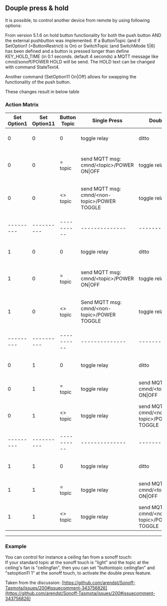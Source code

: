 ## Douple press & hold

It is possible, to control another device from remote by using following options:

From version 5.1.6 on hold button functionality for both the push button AND the external pushbutton was implemented. If a ButtonTopic (and if SetOption1 (=ButtonRestrict) is On) or SwitchTopic (and SwitchMode 5|6) has been defined and a button is pressed longer than define KEY_HOLD_TIME (in 0.1 seconds. default 4 seconds) a MQTT message like cmnd/sonoff/POWER HOLD will be send. The HOLD text can be changed with command StateText4.

Another command (SetOption11 On|Off) allows for swapping the functionality of the push button.

These changes result in below table

### Action Matrix

| Set<br>Option1 | Set<br>Option11 | Button<br>Topic    | Single Press | Double Press | Press Hold | Description   |
|---------|----------|----------|--------------|-------------|------------|-----------------------------|
| 0       | 0        | 0        | toggle relay | ditto       | Reset      | ditto used for Dual relay 2 |
| 0       | 0        | = topic  | send MQTT msg:<br>cmnd/\<topic\>/POWER ON\|OFF| toggle relay | Reset 1  | double press backup for MQTT failure |      
| 0       | 0        | <> topic | send MQTT msg:<br>cmnd/\<non-topic\>/POWER TOGGLE | toggle relay                   | Reset 1                     | double press backup for MQTT failure |
|---------|----------|----------|--------------|-------------|------------|-----------------------------|
| 1       | 0        | 0        | toggle relay                  | ditto                          | discarded                   | ditto used for Dual relay 2          |
| 1       | 0        | = topic  | send MQTT msg:<br>cmnd/\<topic\>/POWER ON\|OFF| toggle relay                   | send MQTT msg: cmnd/\<topic\>/POWER HOLD | double press backup for MQTT failure |
| 1       | 0        | \<\> topic | Send MQTT msg:<br>cmnd/\<non-topic\>/POWER TOGGLE| toggle relay                   | send MQTT msg: cmnd/\<non-topic\>/POWER HOLD | double press backup for MQTT failure |
|---------|----------|----------|--------------|-------------|------------|-----------------------------|
| 0       | 1        | 0        | toggle relay                  | ditto                          | Reset 1                     | ditto used for Dual relay 2          |
| 0       | 1        | = topic  | toggle relay                  | send MQTT msg:<br>cmnd/\<topic\>/POWER ON\|OFF | Reset 1                     | single press for MQTT failure        |
| 0       | 1        | \<\> topic | toggle relay                  | send MQTT msg:<br>cmnd/\<non-topic\>/POWER TOGGLE | Reset 1                     | single press for MQTT failure        |
|---------|----------|----------|--------------|-------------|------------|-----------------------------|
| 1       | 1        | 0        | toggle relay                  | ditto                          | discarded                   | ditto used for Dual relay 2          |
| 1       | 1        | = topic  | toggle relay                  | send MQTT msg:<br>cmnd/\<topic\>/POWER ON\|OFF | send MQTT msg: cmnd/\<topic\>/POWER HOLD | single press for MQTT failure        |
| 1       | 1        | <> topic | toggle relay                  | send MQTT msg:<br>cmnd/\<non-topic\>/POWER TOGGLE | send MQTT msg:<br>cmnd/\<non-topic\>/POWER HOLD | single press for MQTT failure        |

***

### Example

You can control for instance a ceiling fan from a sonoff touch:<br>
If your standard topic at the sonoff touch is "light" and the topic at the ceiling's fan is "ceilingfan", then you can set "buttontopic ceilingfan" and "setoption11 1" at the sonoff touch, to activate the double press feature.

Taken from the discussion:
[https://github.com/arendst/Sonoff-Tasmota/issues/200#issuecomment-343756826](https://github.com/arendst/Sonoff-Tasmota/issues/200#issuecomment-343756826)

